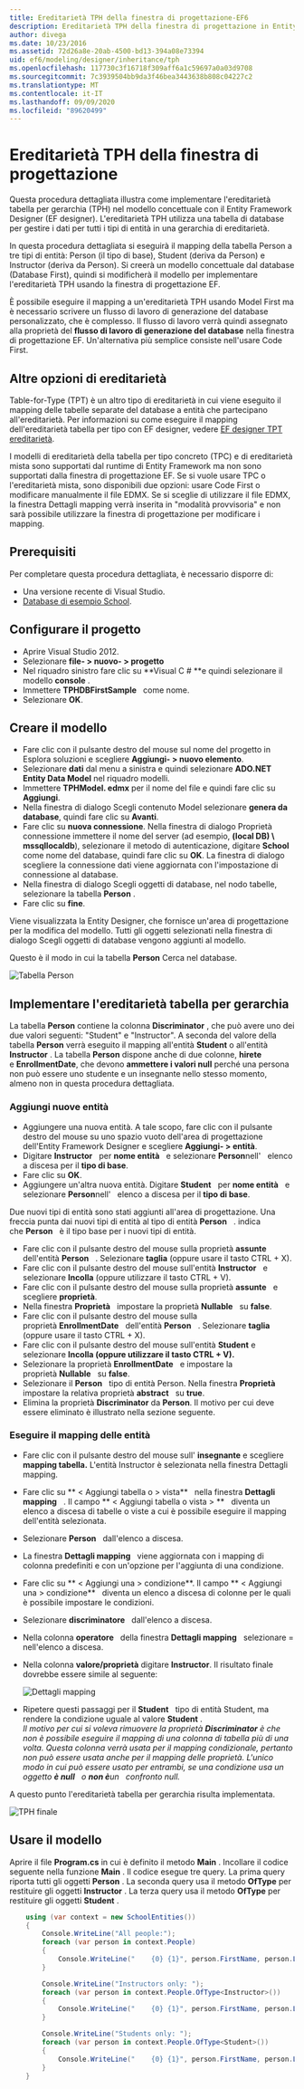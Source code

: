 ```yaml
---
title: Ereditarietà TPH della finestra di progettazione-EF6
description: Ereditarietà TPH della finestra di progettazione in Entity Framework 6
author: divega
ms.date: 10/23/2016
ms.assetid: 72d26a8e-20ab-4500-bd13-394a08e73394
uid: ef6/modeling/designer/inheritance/tph
ms.openlocfilehash: 117730c3f16718f309aff6a1c59697a0a03d9708
ms.sourcegitcommit: 7c3939504bb9da3f46bea3443638b808c04227c2
ms.translationtype: MT
ms.contentlocale: it-IT
ms.lasthandoff: 09/09/2020
ms.locfileid: "89620499"
---
```

# <a name="designer-tph-inheritance"></a>Ereditarietà TPH della finestra di progettazione
Questa procedura dettagliata illustra come implementare l'ereditarietà tabella per gerarchia (TPH) nel modello concettuale con il Entity Framework Designer (EF designer). L'ereditarietà TPH utilizza una tabella di database per gestire i dati per tutti i tipi di entità in una gerarchia di ereditarietà.

In questa procedura dettagliata si eseguirà il mapping della tabella Person a tre tipi di entità: Person (il tipo di base), Student (deriva da Person) e Instructor (deriva da Person). Si creerà un modello concettuale dal database (Database First), quindi si modificherà il modello per implementare l'ereditarietà TPH usando la finestra di progettazione EF.

È possibile eseguire il mapping a un'ereditarietà TPH usando Model First ma è necessario scrivere un flusso di lavoro di generazione del database personalizzato, che è complesso. Il flusso di lavoro verrà quindi assegnato alla proprietà del **flusso di lavoro di generazione del database** nella finestra di progettazione EF. Un'alternativa più semplice consiste nell'usare Code First.

## <a name="other-inheritance-options"></a>Altre opzioni di ereditarietà

Table-for-Type (TPT) è un altro tipo di ereditarietà in cui viene eseguito il mapping delle tabelle separate del database a entità che partecipano all'ereditarietà. Per informazioni su come eseguire il mapping dell'ereditarietà tabella per tipo con EF designer, vedere [EF designer TPT ereditarietà](xref:ef6/modeling/designer/inheritance/tpt).

I modelli di ereditarietà della tabella per tipo concreto (TPC) e di ereditarietà mista sono supportati dal runtime di Entity Framework ma non sono supportati dalla finestra di progettazione EF. Se si vuole usare TPC o l'ereditarietà mista, sono disponibili due opzioni: usare Code First o modificare manualmente il file EDMX. Se si sceglie di utilizzare il file EDMX, la finestra Dettagli mapping verrà inserita in "modalità provvisoria" e non sarà possibile utilizzare la finestra di progettazione per modificare i mapping.

## <a name="prerequisites"></a>Prerequisiti

Per completare questa procedura dettagliata, è necessario disporre di:

- Una versione recente di Visual Studio.
- [Database di esempio School](xref:ef6/resources/school-database).

## <a name="set-up-the-project"></a>Configurare il progetto

-   Aprire Visual Studio 2012.
-   Selezionare **file- &gt; nuovo- &gt; progetto**
-   Nel riquadro sinistro fare clic su **Visual C \# **e quindi selezionare il modello **console** .
-   Immettere **TPHDBFirstSample**   come nome.
-   Selezionare **OK**.

## <a name="create-a-model"></a>Creare il modello

-   Fare clic con il pulsante destro del mouse sul nome del progetto in Esplora soluzioni e scegliere **Aggiungi- &gt; nuovo elemento**.
-   Selezionare **dati** dal menu a sinistra e quindi selezionare **ADO.NET Entity Data Model** nel riquadro modelli.
-   Immettere **TPHModel. edmx** per il nome del file e quindi fare clic su **Aggiungi**.
-   Nella finestra di dialogo Scegli contenuto Model selezionare **genera da database**, quindi fare clic su **Avanti**.
-   Fare clic su **nuova connessione**.
    Nella finestra di dialogo Proprietà connessione immettere il nome del server (ad esempio, **(local DB) \\ mssqllocaldb**), selezionare il metodo di autenticazione, digitare **School**   come nome del database, quindi fare clic su **OK**.
    La finestra di dialogo scegliere la connessione dati viene aggiornata con l'impostazione di connessione al database.
-   Nella finestra di dialogo Scegli oggetti di database, nel nodo tabelle, selezionare la tabella **Person** .
-   Fare clic su **fine**.

Viene visualizzata la Entity Designer, che fornisce un'area di progettazione per la modifica del modello. Tutti gli oggetti selezionati nella finestra di dialogo Scegli oggetti di database vengono aggiunti al modello.

Questo è il modo in cui la tabella **Person** Cerca nel database.

![Tabella Person](~/ef6/media/persontable.png) 

## <a name="implement-table-per-hierarchy-inheritance"></a>Implementare l'ereditarietà tabella per gerarchia

La tabella **Person** contiene la colonna **Discriminator** , che può avere uno dei due valori seguenti: "Student" e "Instructor". A seconda del valore della tabella **Person** verrà eseguito il mapping all'entità **Student** o all'entità **Instructor** . La tabella **Person** dispone anche di due colonne, **hirete**   e **EnrollmentDate**, che devono **ammettere i valori null** perché una persona non può essere uno studente e un insegnante nello stesso momento, almeno non in questa procedura dettagliata.

### <a name="add-new-entities"></a>Aggiungi nuove entità

-   Aggiungere una nuova entità.
    A tale scopo, fare clic con il pulsante destro del mouse su uno spazio vuoto dell'area di progettazione dell'Entity Framework Designer e scegliere **Aggiungi- &gt; entità**.
-   Digitare **Instructor**   per **nome entità**   e selezionare **Person**nell'   elenco a discesa per il **tipo di base**.
-   Fare clic su **OK**.
-   Aggiungere un'altra nuova entità. Digitare **Student**   per **nome entità**   e selezionare **Person**nell'   elenco a discesa per il **tipo di base**.

Due nuovi tipi di entità sono stati aggiunti all'area di progettazione. Una freccia punta dai nuovi tipi di entità al tipo di entità **Person**   . indica che **Person**   è il tipo base per i nuovi tipi di entità.

-   Fare clic con il pulsante destro del mouse sulla proprietà **assunte**   dell'entità **Person**   . Selezionare **taglia** (oppure usare il tasto CTRL + X).
-   Fare clic con il pulsante destro del mouse sull'entità **Instructor**   e selezionare **Incolla** (oppure utilizzare il tasto CTRL + V).
-   Fare clic con il pulsante destro del mouse sulla proprietà **assunte**   e scegliere **proprietà**.
-   Nella finestra **Proprietà**   impostare la proprietà **Nullable**   su **false**.
-   Fare clic con il pulsante destro del mouse sulla proprietà **EnrollmentDate**   dell'entità **Person**   . Selezionare **taglia** (oppure usare il tasto CTRL + X).
-   Fare clic con il pulsante destro del mouse sull'entità **Student** e selezionare **Incolla (oppure utilizzare il tasto CTRL + V).**
-   Selezionare la proprietà **EnrollmentDate**   e impostare la proprietà **Nullable**   su **false**.
-   Selezionare il **Person**   tipo di entità Person. Nella finestra **Proprietà**   impostare la relativa proprietà **abstract**   su **true**.
-   Elimina la proprietà **Discriminator** da **Person**. Il motivo per cui deve essere eliminato è illustrato nella sezione seguente.

### <a name="map-the-entities"></a>Eseguire il mapping delle entità

-   Fare clic con il pulsante destro del mouse sull' **insegnante** e scegliere **mapping tabella.**
    L'entità Instructor è selezionata nella finestra Dettagli mapping.
-   Fare clic su ** &lt; Aggiungi tabella o &gt; vista**   nella finestra **Dettagli mapping**   .
    Il campo ** &lt; Aggiungi tabella o vista &gt; **   diventa un elenco a discesa di tabelle o viste a cui è possibile eseguire il mapping dell'entità selezionata.
-   Selezionare **Person**   dall'elenco a discesa.
-   La finestra **Dettagli mapping**   viene aggiornata con i mapping di colonna predefiniti e con un'opzione per l'aggiunta di una condizione.
-   Fare clic su ** &lt; Aggiungi una &gt; condizione**.
    Il campo ** &lt; Aggiungi una &gt; condizione**   diventa un elenco a discesa di colonne per le quali è possibile impostare le condizioni.
-   Selezionare **discriminatore**   dall'elenco a discesa.
-   Nella colonna **operatore**   della finestra **Dettagli mapping**   selezionare = nell'elenco a discesa.
-   Nella colonna **valore/proprietà** digitare **Instructor**. Il risultato finale dovrebbe essere simile al seguente:

    ![Dettagli mapping](~/ef6/media/mappingdetails2.png)

-   Ripetere questi passaggi per il **Student**   tipo di entità Student, ma rendere la condizione uguale al valore **Student** .  
    *Il motivo per cui si voleva rimuovere la proprietà **Discriminator** è che non è possibile eseguire il mapping di una colonna di tabella più di una volta. Questa colonna verrà usata per il mapping condizionale, pertanto non può essere usata anche per il mapping delle proprietà. L'unico modo in cui può essere usato per entrambi, se una condizione usa un oggetto **è null**   o **non è**un   confronto null.*

A questo punto l'ereditarietà tabella per gerarchia risulta implementata.

![TPH finale](~/ef6/media/finaltph.png)

## <a name="use-the-model"></a>Usare il modello

Aprire il file **Program.cs** in cui è definito il metodo **Main** . Incollare il codice seguente nella funzione **Main** . Il codice esegue tre query. La prima query riporta tutti gli oggetti **Person** . La seconda query usa il metodo **OfType** per restituire gli oggetti **Instructor** . La terza query usa il metodo **OfType** per restituire gli oggetti **Student** .

``` csharp
    using (var context = new SchoolEntities())
    {
        Console.WriteLine("All people:");
        foreach (var person in context.People)
        {
            Console.WriteLine("    {0} {1}", person.FirstName, person.LastName);
        }

        Console.WriteLine("Instructors only: ");
        foreach (var person in context.People.OfType<Instructor>())
        {
            Console.WriteLine("    {0} {1}", person.FirstName, person.LastName);
        }

        Console.WriteLine("Students only: ");
        foreach (var person in context.People.OfType<Student>())
        {
            Console.WriteLine("    {0} {1}", person.FirstName, person.LastName);
        }
    }
```
